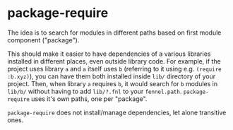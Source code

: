 # package-require

The idea is to search for modules in different paths based on first module component ("package").

This should make it easier to have dependencies of a various libraries installed in different places,
even outside library code. For example, if the project uses library `a` and `a` itself uses `b` (referring to it
using e.g. `(require :b.xyz)`), you can have them both installed inside `lib/` directory of your project.
Then, when library `a` requires `b`, it would search for `b` modules in `lib/b/` without having to add `lib/?.fnl`
to your `fennel.path`. `package-require` uses it's own paths, one per "package".

`package-require` does not install/manage dependencies, let alone transitive ones.
